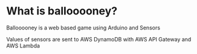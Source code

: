 # What is ballooooney?

Ballooooney is a web based game using Arduino and Sensors

Values of sensors are sent to AWS DynamoDB with AWS API Gateway and AWS Lambda
